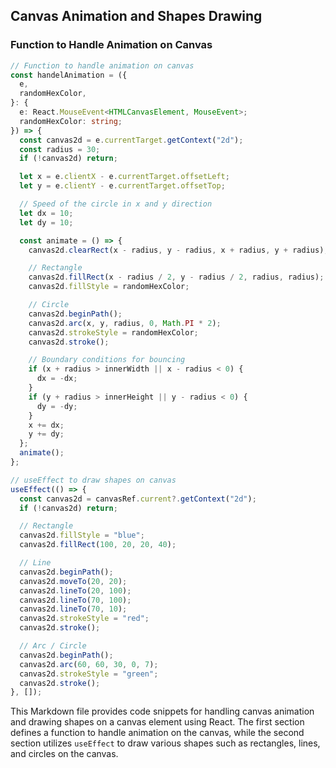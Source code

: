 ## Canvas Animation and Shapes Drawing

### Function to Handle Animation on Canvas

```typescript
// Function to handle animation on canvas
const handelAnimation = ({
  e,
  randomHexColor,
}: {
  e: React.MouseEvent<HTMLCanvasElement, MouseEvent>;
  randomHexColor: string;
}) => {
  const canvas2d = e.currentTarget.getContext("2d");
  const radius = 30;
  if (!canvas2d) return;

  let x = e.clientX - e.currentTarget.offsetLeft;
  let y = e.clientY - e.currentTarget.offsetTop;

  // Speed of the circle in x and y direction
  let dx = 10;
  let dy = 10;

  const animate = () => {
    canvas2d.clearRect(x - radius, y - radius, x + radius, y + radius);

    // Rectangle
    canvas2d.fillRect(x - radius / 2, y - radius / 2, radius, radius);
    canvas2d.fillStyle = randomHexColor;

    // Circle
    canvas2d.beginPath();
    canvas2d.arc(x, y, radius, 0, Math.PI * 2);
    canvas2d.strokeStyle = randomHexColor;
    canvas2d.stroke();

    // Boundary conditions for bouncing
    if (x + radius > innerWidth || x - radius < 0) {
      dx = -dx;
    }
    if (y + radius > innerHeight || y - radius < 0) {
      dy = -dy;
    }
    x += dx;
    y += dy;
  };
  animate();
};
```

```ts
// useEffect to draw shapes on canvas
useEffect(() => {
  const canvas2d = canvasRef.current?.getContext("2d");
  if (!canvas2d) return;

  // Rectangle
  canvas2d.fillStyle = "blue";
  canvas2d.fillRect(100, 20, 20, 40);

  // Line
  canvas2d.beginPath();
  canvas2d.moveTo(20, 20);
  canvas2d.lineTo(20, 100);
  canvas2d.lineTo(70, 100);
  canvas2d.lineTo(70, 10);
  canvas2d.strokeStyle = "red";
  canvas2d.stroke();

  // Arc / Circle
  canvas2d.beginPath();
  canvas2d.arc(60, 60, 30, 0, 7);
  canvas2d.strokeStyle = "green";
  canvas2d.stroke();
}, []);
```

This Markdown file provides code snippets for handling canvas animation and drawing shapes on a canvas element using React. The first section defines a function to handle animation on the canvas, while the second section utilizes `useEffect` to draw various shapes such as rectangles, lines, and circles on the canvas.

<!-- const handelAnimation = ({
e,
randomHexColor,
}: {
e: React.MouseEvent<HTMLCanvasElement, MouseEvent>;
randomHexColor: string;
}) => {
const canvas2d = e.currentTarget.getContext("2d");
const radius = 30;
if (!canvas2d) return;

    console.log("clientX", e.clientX, "offsetLeft", e.currentTarget.offsetLeft);
    console.log("clientY", e.clientY, "offsetTop", e.currentTarget.offsetTop);

let x = e.clientX - e.currentTarget.offsetLeft;
let y = e.clientY - e.currentTarget.offsetTop;

    for speed of the circle in x and y direction

let dx = 10;
let dy = 10;

const animate = () => {
canvas2d.clearRect(x-radius, y-radius, x+radius, y+radius);

    circle

canvas2d.beginPath();
canvas2d.arc(x, y, radius, 0, Math.PI \* 2);
canvas2d.strokeStyle = randomHexColor;
canvas2d.stroke();
if (x + radius > innerWidth || x - radius < 0) {
dx = -dx;
}
if (y + radius > innerHeight || y - radius < 0) {
dy = -dy;
}
x += dx;
y += dy;
requestAnimationFrame(animate);
};
animate();
};

const handelAnimation = ({
e,
randomHexColor,
}: {
e: React.MouseEvent<HTMLCanvasElement, MouseEvent>;
randomHexColor: string;
}) => {
const canvas2d = e.currentTarget.getContext("2d");
const radius = 30;
if (!canvas2d) return;

    console.log("clientX", e.clientX, "offsetLeft", e.currentTarget.offsetLeft);
    console.log("clientY", e.clientY, "offsetTop", e.currentTarget.offsetTop);

let x = e.clientX - e.currentTarget.offsetLeft;
let y = e.clientY - e.currentTarget.offsetTop;

    for speed of the circle in x and y direction

let dx = 10;
let dy = 10;

const animate = () => {
canvas2d.clearRect(x-radius, y-radius, x+radius, y+radius);
rectangle
canvas2d.fillRect(x - radius / 2, y - radius / 2, radius, radius);
canvas2d.fillStyle = randomHexColor;

    circle

canvas2d.beginPath();
canvas2d.arc(x, y, radius, 0, Math.PI \* 2);
canvas2d.strokeStyle = randomHexColor;
canvas2d.stroke();
if (x + radius > innerWidth || x - radius < 0) {
dx = -dx;
}
if (y + radius > innerHeight || y - radius < 0) {
dy = -dy;
}
x += dx;
y += dy;
requestAnimationFrame(animate);
};
animate();
};

      to create a rectangle

canvas2d?.fillRect(20, 20, 20, 40); x,y,width,height

useEffect(() => {
const canvas2d = canvasRef.current?.getContext("2d");
if (!canvas2d) return;
rectangle
canvas2d.fillStyle = "blue";
canvas2d.fillRect(100, 20, 20, 40);
line
canvas2d.beginPath();
canvas2d.moveTo(20, 20);
canvas2d.lineTo(20, 100);
canvas2d.lineTo(70, 100);
canvas2d.lineTo(70, 10);
canvas2d.strokeStyle = "red";
canvas2d.stroke();

    Arc / Circle

canvas2d.beginPath();
(x: number, y: number, radius: number, startAngle: number, endAngle: number, counterclockwise?: boolean | undefined)
canvas2d.arc(60, 60, 30, 0 , 7);
canvas2d.strokeStyle = "green";
canvas2d.stroke();

}, []); -->
